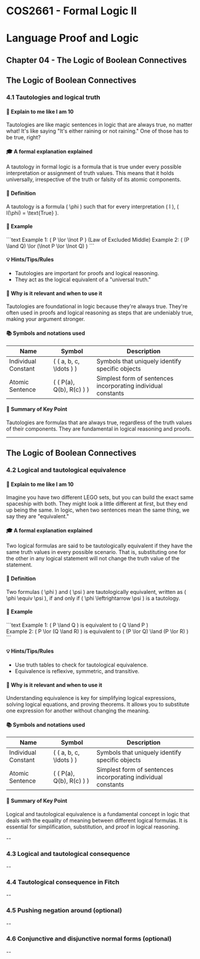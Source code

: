 # COS2661 - Formal Logic II

# Language Proof and Logic

## Chapter 04 - The Logic of Boolean Connectives

## The Logic of Boolean Connectives
### 4.1 Tautologies and logical truth

#### 🧒 Explain to me like I am 10
Tautologies are like magic sentences in logic that are always true, no matter what! It's like saying "It's either raining or not raining." One of those has to be true, right?

#### 🎓 A formal explanation explained
A tautology in formal logic is a formula that is true under every possible interpretation or assignment of truth values. This means that it holds universally, irrespective of the truth or falsity of its atomic components.

#### 📖 Definition
A tautology is a formula \( \phi \) such that for every interpretation \( I \), \( I(\phi) = \text{True} \).

#### 📐 Example

\`\`\`text
Example 1: \( P \lor \lnot P \)  (Law of Excluded Middle)
Example 2: \( (P \land Q) \lor (\lnot P \lor \lnot Q) \)
\`\`\`

#### 💡 Hints/Tips/Rules
- Tautologies are important for proofs and logical reasoning.
- They act as the logical equivalent of a "universal truth."

#### 🎯 Why is it relevant and when to use it
Tautologies are foundational in logic because they're always true. They're often used in proofs and logical reasoning as steps that are undeniably true, making your argument stronger.

#### 📚 Symbols and notations used

| Name                  | Symbol                  | Description                                          |
|-----------------------|-------------------------|------------------------------------------------------|
| Individual Constant   | \( ( a, b, c, \ldots ) \) | Symbols that uniquely identify specific objects      |
| Atomic Sentence       | \( ( P(a), Q(b), R(c) ) \) | Simplest form of sentences incorporating individual constants |

#### 📝 Summary of Key Point
Tautologies are formulas that are always true, regardless of the truth values of their components. They are fundamental in logical reasoning and proofs.

---

## The Logic of Boolean Connectives
### 4.2 Logical and tautological equivalence

#### 🧒 Explain to me like I am 10
Imagine you have two different LEGO sets, but you can build the exact same spaceship with both. They might look a little different at first, but they end up being the same. In logic, when two sentences mean the same thing, we say they are "equivalent."

#### 🎓 A formal explanation explained
Two logical formulas are said to be tautologically equivalent if they have the same truth values in every possible scenario. That is, substituting one for the other in any logical statement will not change the truth value of the statement.

#### 📖 Definition
Two formulas \( \phi \) and \( \psi \) are tautologically equivalent, written as \( \phi \equiv \psi \), if and only if \( \phi \leftrightarrow \psi \) is a tautology.

#### 📐 Example

\`\`\`text
Example 1: \( P \land Q \) is equivalent to \( Q \land P \)  
Example 2: \( P \lor (Q \land R) \) is equivalent to \( (P \lor Q) \land (P \lor R) \)
\`\`\`

#### 💡 Hints/Tips/Rules
- Use truth tables to check for tautological equivalence.
- Equivalence is reflexive, symmetric, and transitive.

#### 🎯 Why is it relevant and when to use it
Understanding equivalence is key for simplifying logical expressions, solving logical equations, and proving theorems. It allows you to substitute one expression for another without changing the meaning.

#### 📚 Symbols and notations used

| Name                  | Symbol                 | Description                                              |
|-----------------------|------------------------|----------------------------------------------------------|
| Individual Constant   | \( ( a, b, c, \ldots ) \) | Symbols that uniquely identify specific objects          |
| Atomic Sentence       | \( ( P(a), Q(b), R(c) ) \) | Simplest form of sentences incorporating individual constants |

#### 📝 Summary of Key Point
Logical and tautological equivalence is a fundamental concept in logic that deals with the equality of meaning between different logical formulas. It is essential for simplification, substitution, and proof in logical reasoning.

--

### 4.3 Logical and tautological consequence


--

### 4.4 Tautological consequence in Fitch


--

### 4.5 Pushing negation around (optional)


--

### 4.6 Conjunctive and disjunctive normal forms (optional) 


--

